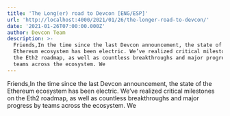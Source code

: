 ```yaml
---
title: 'The Long(er) road to Devcon [ENG/ESP]'
url: 'http://localhost:4000/2021/01/26/the-longer-road-to-devcon/'
date: '2021-01-26T07:00:00.000Z'
author: Devcon Team
description: >-
  Friends,In the time since the last Devcon announcement, the state of the
  Ethereum ecosystem has been electric. We’ve realized critical milestones on
  the Eth2 roadmap, as well as countless breakthroughs and major progress by
  teams across the ecosystem. We
---
```

Friends,In the time since the last Devcon announcement, the state of the Ethereum ecosystem has been electric. We’ve realized critical milestones on the Eth2 roadmap, as well as countless breakthroughs and major progress by teams across the ecosystem. We 
